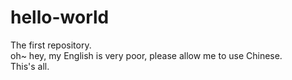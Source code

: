 # hello-world
The first repository.  
oh~ hey, my English is very poor, please allow me to use Chinese.   
This's all.  
